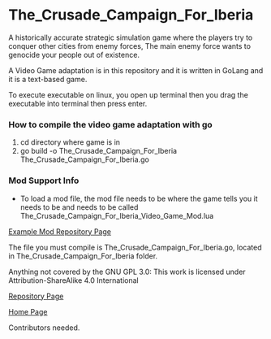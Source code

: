 # The_Crusade_Campaign_For_Iberia
A historically accurate strategic simulation game where the players try to conquer other cities from enemy forces, The main enemy force wants to genocide your people out of existence.

A Video Game adaptation is in this repository and it is written in GoLang and it is a text-based game.

To execute executable on linux, you open up terminal then you drag the executable into terminal then press enter.

<h3>How to compile the video game adaptation with go</h3>
<ol>
  <li>cd directory where game is in</li>
  <li>go build -o The_Crusade_Campaign_For_Iberia The_Crusade_Campaign_For_Iberia.go</li>
</ol>

<h3>Mod Support Info</h3>
<ul>
  <li>To load a mod file, the mod file needs to be where the game tells you it needs to be and needs to be called The_Crusade_Campaign_For_Iberia_Video_Game_Mod.lua</li>
</ul>

<a href="https://github.com/Daniel-Hanrahan-Tools-and-Games/The_Game_Of_Trusters_Video_Game_Adaptation_Mod">Example Mod Repository Page</a>

The file you must compile is The_Crusade_Campaign_For_Iberia.go, located in The_Crusade_Campaign_For_Iberia folder.

Anything not covered by the GNU GPL 3.0: This work is licensed under Attribution-ShareAlike 4.0 International

<a href="https://github.com/Daniel-Hanrahan-Tools-and-Games/The_Crusade_Campaign_For_Iberia">Repository Page</a>

<a href="https://daniel-hanrahan-tools-and-games.github.io/">Home Page</a>

Contributors needed.
